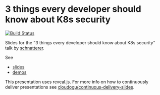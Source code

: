 # 3 things every developer should know about K8s security

[![Build Status](https://oss.cloudogu.com/jenkins/buildStatus/icon?job=cloudogu-github%2Fk8s-security-3-things%2Fmaster)](https://oss.cloudogu.com/jenkins/job/cloudogu-github/job/k8s-security-3-things/job/master/)

Slides for the "3 things every developer should know about K8s security" talk by 
[schnatterer](http://github.com/schnatterer/).

See
* [slides](https://cloudogu.github.io/k8s-security-3-things)
* [demos](https://github.com/cloudogu/k8s-security-demos)

This presentation uses reveal.js.
For more info on how to continuously deliver presentations see [cloudogu/continuous-delivery-slides](https://github.com/cloudogu/continuous-delivery-slides/).